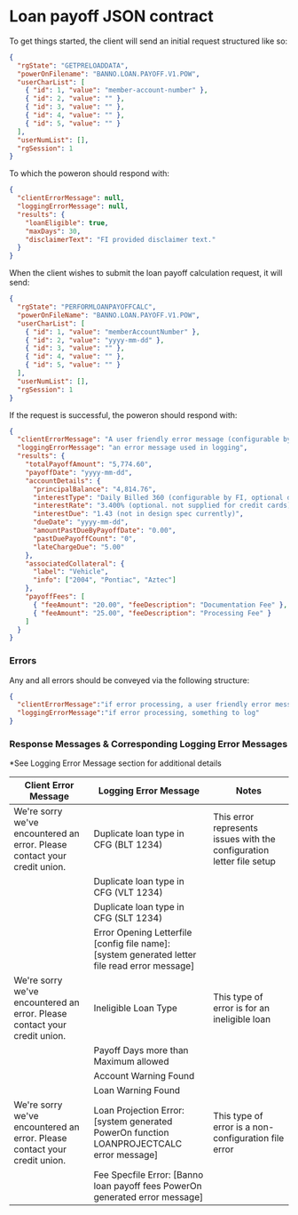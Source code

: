 # Loan payoff JSON contract

To get things started, the client will send an initial request structured like so:

```json
{
  "rgState": "GETPRELOADDATA",
  "powerOnFilename": "BANNO.LOAN.PAYOFF.V1.POW",
  "userCharList": [
    { "id": 1, "value": "member-account-number" },
    { "id": 2, "value": "" },
    { "id": 3, "value": "" },
    { "id": 4, "value": "" },
    { "id": 5, "value": "" }
  ],
  "userNumList": [],
  "rgSession": 1
}
```

To which the poweron should respond with:

```json
{
  "clientErrorMessage": null,
  "loggingErrorMessage": null,
  "results": {
    "loanEligible": true,
    "maxDays": 30,
    "disclaimerText": "FI provided disclaimer text."
  }
}
```

When the client wishes to submit the loan payoff calculation request, it will send:

```json
{
  "rgState": "PERFORMLOANPAYOFFCALC",
  "powerOnFileName": "BANNO.LOAN.PAYOFF.V1.POW",
  "userCharList": [
    { "id": 1, "value": "memberAccountNumber" },
    { "id": 2, "value": "yyyy-mm-dd" },
    { "id": 3, "value": "" },
    { "id": 4, "value": "" },
    { "id": 5, "value": "" }
  ],
  "userNumList": [],
  "rgSession": 1
}
```

If the request is successful, the poweron should respond with:

```json
{
  "clientErrorMessage": "A user friendly error message (configurable by FI)",
  "loggingErrorMessage": "an error message used in logging",
  "results": {
    "totalPayoffAmount": "5,774.60",
    "payoffDate": "yyyy-mm-dd",
    "accountDetails": {
      "principalBalance": "4,814.76",
      "interestType": "Daily Billed 360 (configurable by FI, optional display, maybe remove completely)",
      "interestRate": "3.400% (optional. not supplied for credit cards)",
      "interestDue": "1.43 (not in design spec currently)",
      "dueDate": "yyyy-mm-dd",
      "amountPastDueByPayoffDate": "0.00",
      "pastDuePayoffCount": "0",
      "lateChargeDue": "5.00"
    },
    "associatedCollateral": {
      "label": "Vehicle",
      "info": ["2004", "Pontiac", "Aztec"]
    },
    "payoffFees": [
      { "feeAmount": "20.00", "feeDescription": "Documentation Fee" },
      { "feeAmount": "25.00", "feeDescription": "Processing Fee" }
    ]
  }
}
```

### Errors

Any and all errors should be conveyed via the following structure:

```json
{
  "clientErrorMessage":"if error processing, a user friendly error message (unused currently)",
  "loggingErrorMessage":"if error processing, something to log"
}
```
### Response Messages & Corresponding Logging Error Messages

*See Logging Error Message section for additional details

| Client Error Message                                                                 | Logging Error Message                                                       | Notes |
| ------------------------------------------------------------------------------------- |------------------------------------------------------------------------------------- |-----------------------------------------------|
| We're sorry we've encountered an error. Please contact your credit union. | Duplicate loan type in CFG (BLT 1234) | This error represents issues with the configuration letter file setup |
|| Duplicate loan type in CFG (VLT 1234) ||
|| Duplicate loan type in CFG (SLT 1234) ||
|| Error Opening Letterfile [config file name]: [system generated letter file read error message] ||
| We're sorry we've encountered an error. Please contact your credit union. | Ineligible Loan Type | This type of error is for an ineligible loan |
|| Payoff Days more than Maximum allowed ||
|| Account Warning Found ||
|| Loan Warning Found ||
| We're sorry we've encountered an error. Please contact your credit union. | Loan Projection Error: [system generated PowerOn function LOANPROJECTCALC error message] | This type of error is a non-configuration file error |
|| Fee Specfile Error: [Banno loan payoff fees PowerOn generated error message] ||
